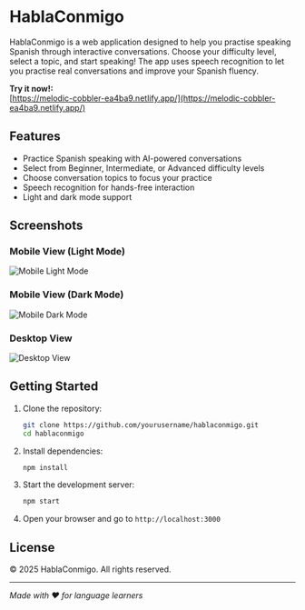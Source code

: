 # HablaConmigo

HablaConmigo is a web application designed to help you practise speaking Spanish through interactive conversations. Choose your difficulty level, select a topic, and start speaking! The app uses speech recognition to let you practise real conversations and improve your Spanish fluency.

**Try it now!:**  
[https://melodic-cobbler-ea4ba9.netlify.app/](https://melodic-cobbler-ea4ba9.netlify.app/)

## Features

- Practice Spanish speaking with AI-powered conversations
- Select from Beginner, Intermediate, or Advanced difficulty levels
- Choose conversation topics to focus your practice
- Speech recognition for hands-free interaction
- Light and dark mode support

## Screenshots

### Mobile View (Light Mode)
![Mobile Light Mode](./assets/screenshots/mobile-light.jpg)

### Mobile View (Dark Mode)
![Mobile Dark Mode](./assets/screenshots/mobile-dark.jpg)

### Desktop View
![Desktop View](./assets/screenshots/desktop.jpg)

## Getting Started

1. Clone the repository:
   ```bash
   git clone https://github.com/yourusername/hablaconmigo.git
   cd hablaconmigo
   ```

2. Install dependencies:
   ```bash
   npm install
   ```

3. Start the development server:
   ```bash
   npm start
   ```

4. Open your browser and go to `http://localhost:3000`

## License

© 2025 HablaConmigo. All rights reserved.

---

_Made with ❤️ for language learners_